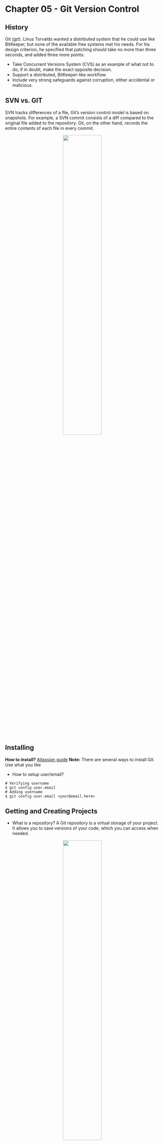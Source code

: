 # Chapter 05 - Git Version Control

## History
Git (*ɡɪt*). Linus Torvalds wanted a distributed system that he could use like BitKeeper, but none of the available free systems met his needs. For his design criterion, he specified that patching should take no more than three seconds, and added three more points:
* Take Concurrent Versions System (CVS) as an example of what not to do; if in doubt, make the exact opposite decision.
* Support a distributed, BitKeeper-like workflow.
* Include very strong safeguards against corruption, either accidental or malicious.

## SVN vs. GIT
SVN tracks differences of a file, Git’s version control model is based on snapshots. For example, a SVN commit consists of a diff compared to the original file added to the repository. Git, on the other hand, records the entire contents of each file in every commit.

<div>
  <p align="center">
    <img width="50%" height=auto src="./images/svn-git.svg">
  </p>
</div>

## Installing
**How to install?** [Atlassian guide](https://www.atlassian.com/git/tutorials/install-git) **Note:** There are several ways to install Git. Use what you like

* How to setup user/email?
```console
# Verifying username
$ git config user.email
# Adding username
$ git config user.email <your@email.here>
```

## Getting and Creating Projects
* What is a repository?
A Git repository is a virtual storage of your project. It allows you to save versions of your code, which you can access when needed. 

<div>
  <p align="center">
    <img width="50%" height=auto src="./images/repository.svg">
  </p>
</div>

### Creating Repository
```console
# Creating local repository
$ git init
```

* How to create a remote repo?
  * [Github](https://help.github.com/en/enterprise/2.14/user/articles/creating-a-new-repository)
  * [Bitbucket](https://confluence.atlassian.com/bitbucket/create-a-git-repository-759857290.html)

```console
# Setup remote repository
$ git remote add <name> <url>
```

### Cloning Repository
```console
# Cloning remote repository
$ git clone <url>
```

## Snapshotting
### Categories
* **Untracked:** This file exists locally, but isn’t a part of the Git repository. The file’s change history will not be recorded and it will not be pushed to remote copies of your repository when you run `git push`. Unless they’ve been added to an ignore list, untracked files will show up when viewing your Git status.
```console
$ git status
On branch master
Untracked files:
  (use "git add <file>..." to include in what will be committed)

	<file>

nothing added to commit but untracked files present (use "git add" to track)
```
* **Tracked:**  Git tracks the file’s change history and it will be pushed to remote copies when running `git push`. These files will show up in your Git status report if there are differences between the version on your hard drive and the last committed version.
* **Tracked/Unstaged changes** exist in your working directory, but Git hasn’t recorded them into its version history yet. You’ll usually want to *stage* them (mark them to become part of your next commit) or *discard* them by restoring the last committed version of the file.
```console
$ git status
On branch master
Changes not staged for commit:
  (use "git add <file>..." to update what will be committed)
  (use "git restore <file>..." to discard changes in working directory)
  
	modified:   <file>
  
no changes added to commit (use "git add" and/or "git commit -a")
```
* **Tracked/Staged changes** are a lot like unstaged changes, except that they’ve been marked to be committed the next time you run `git commit`. Upon your next commit, your staged changes become part of your Git history. `git status` will no longer list them as changes since they’re part of your last commit now.
```console
$ git status
On branch master
Changes to be committed:
  (use "git restore --staged <file>..." to unstage)
  
	modified:   <file>
```

### Stash
By default, running `git stash` will stash:
* changes that have been added to your index (staged changes)
* changes made to files that are currently tracked by Git (unstaged changes)

But it will not stash:
* new files in your working copy that have not yet been staged
* files that have been ignored

<div>
  <p align="center">
    <img width="50%" height=auto src="./images/stash.svg">
  </p>
</div>

### Saving changes
```console
# Staging changes
$ git add <file>
# Commiting changes
$ git commit -m <message>

# TIP: Changing last commit message
$ git commit --amend -m <new message>
```

<div>
  <p align="center">
    <img width="50%" height=auto src="./images/commit-workflow.png"><img width="50%" height=auto src="./images/commit-workflow-fast.png">
  </p>
</div>

### Undoing changes
```console
# Locating commit (SHA-1)
$ git log --all
# TIP: Single line log
$ git log --pretty=oneline
# Preserving changes
$ git reset --soft <commit>
# Deleting all
$ git reset --hard <commit>
```

## Sharing and Updating Projects
### Fetching and Pushing
```console
# Getting all remotes and their branches
$ git fetch --all
# Pushing commits to remote/branch
$ git push <remote> <branch>
```

### Pull
It’s an easy way to synchronize your local repository with upstream changes. The following diagram explains each step of the pulling process.

<div>
  <p align="center">
    <img width="50%" height=auto src="./images/pull.svg">
  </p>
</div>

#### No-Rebase vs Rebase

<div>
  <p align="center">
    <img width="50%" height=auto src="./images/pull-scenario.svg">
  </p>
</div>

```console
$ git pull <remote>
```
The git pull command first runs git fetch which downloads content from the specified remote repository. Then a git merge is executed to merge the remote content refs and heads into a new local merge commit.

<div>
  <p align="center">
    <img width="50%" height=auto src="./images/pull-default.svg">
  </p>
</div>

```console
$ git pull --rebase <remote>
```
In this diagram, we can now see that a rebase pull does not create the new H commit. Instead, the rebase has copied the remote commits A--B--C and appended them to the local origin/master commit history.

<div>
  <p align="center">
    <img width="50%" height=auto src="./images/pull-rebase.svg">
  </p>
</div>

## Tagging, Branching and Merging
### Tagging
Tags are ref's that point to specific points in Git history. Tagging is generally used to capture a point in history that is used for a marked version release (i.e. v1.0.1).
```console
# Default Tags
$ git tag <tagname>
# Annotated Tags
$ git tag -a <tagname> -m <message>
```

### Branch
```console
# Creating branch
$ git branch <branch>
# Creating remote branch
$ git push <remote> <branch>

# Deleting branch
$ git branch -d[-D] <branch>
# Deleting remote branch
$ git push <remote> --delete <branch>

# Listing branchs
$ git branch
# Listing remote branchs
$ git branch -r
# Switching branchs
$ git checkout <branch>
```

### Merge
Git merge will combine multiple sequences of commits into one unified history

<div>
  <p align="center">
    <img width="50%" height=auto src="./images/merge-a.png"><img width="50%" height=auto src="./images/merge-b.png">
  </p>
</div>

#### Fast Forward Merge
A fast-forward merge can occur when there is a linear path from the current branch tip to the target branch. Instead of “actually” merging the branches, all Git has to do to integrate the histories is move (i.e., “fast forward”) the current branch tip up to the target branch tip.

<div>
  <p align="center">
    <img width="50%" height=auto src="./images/merge-fast.svg">
  </p>
</div>

#### 3-way merge
When there is not a linear path to the target branch, Git has no choice but to combine them via a 3-way merge. 3-way merges use a dedicated commit to tie together the two histories.

<div>
  <p align="center">
    <img width="50%" height=auto src="./images/merge-3-way.svg">
  </p>
</div>

### Conflicts
Conflicts generally arise when two people have changed the same lines in a file, or if one developer deleted a file while another developer was modifying it. Git will mark the file as being conflicted and halt the merging process. It is then the developers' responsibility to resolve the conflict.

#### Changes in working directory
```console
error: Your local changes to the following files would be overwritten by merge:
        <file>
Please commit your changes or stash them before you merge.
Aborting
```

#### Changes in staging area
A failure DURING a merge indicates a conflict between the current local branch and the branch being merged.
```console
error: Your local changes to the following files would be overwritten by merge:
        <file>
```

#### Resolving conflicts
```console
$ git merge <branch>
Auto-merging <file>
CONFLICT (content): Merge conflict in file1.txt
Automatic merge failed; fix conflicts and then commit the result.

# Identify merge conflicts
$ git status
On branch master
You have unmerged paths.
  (fix conflicts and run "git commit")
  (use "git merge --abort" to abort the merge)

Changes to be committed:
	new file:   <ready-file>

Unmerged paths:
  (use "git add <file>..." to mark resolution)
	both modified:   <conflicted-file>

# After editing/save file
$ git add <file>
$ git commit -m <message>
```

## GitFlow
Gitflow utilizes the core feature of Git, which is the power of branches. In this model, a repository has two main branches:
1. **Master**—This is a highly stable branch that is always production-ready and contains the last release version of source code in production.
2. **Develop**—Derived from the master branch, the development branch serves as a branch for integrating different features planned for an upcoming release. This branch may or may not be as stable as the master branch. It is where developers collaborate and merge feature branches.

**Note:** The previous two branches are the starting points for any project. They are very important and should be protected against accidental deletion until the project is better defined. Only authorized leads or project owners should be given the responsibility to merge changes from other branches—such as the feature branch, which we’ll discuss later—to the develop or master branches.

Apart from those two primary branches, there are other branches in the workflow:

3. **Feature**—This derives from the develop branch and is used to develop features.
4. **Release**—This also derives from develop branch but is used during releases.
5. **Hotfix**—This derives from the master branch and is used to fix a bug in the production branch that was identified after a release.

<div>
  <p align="center">
    <img width="75%" height=auto src="./images/gitflow.png">
  </p>
</div>

## Help
* [What is an SSH KEY?](https://www.atlassian.com/git/tutorials/git-ssh)
* [Git GUI](https://git-scm.com/downloads/guis)
* [On undoing, fixing, or removing commits in git](http://sethrobertson.github.io/GitFixUm/fixup.html)
* [How to do a squash?](https://github.com/wprig/wprig/wiki/How-to-squash-commits)
* Cheat sheets: 
  * [Git](https://git-scm.com/docs)
  * [Github](https://github.github.com/training-kit/downloads/github-git-cheat-sheet.pdf)
  * [Atlassian](https://www.atlassian.com/git/tutorials/atlassian-git-cheatsheet)

## References
* [Wiki](https://en.wikipedia.org/wiki/Git)
* [Git](https://git-scm.com/docs)
* [Atlassian](https://www.atlassian.com/git/tutorials/learn-git-with-bitbucket-cloud)
* [How to git](https://howtogit.archive.pieterdedecker.be/concepts/types-of-changes.html)
* [Axosoft](https://blog.axosoft.com/gitflow/)
